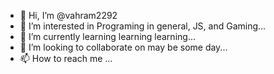 - 👋 Hi, I’m @vahram2292
- 👀 I’m interested in Programing in general, JS, and Gaming...
- 🌱 I’m currently learning learning learning...
- 💞️ I’m looking to collaborate on may be some day...
- 📫 How to reach me ...

<!---
vahram2292/vahram2292 is a ✨ special ✨ repository because its `README.md` (this file) appears on your GitHub profile.
You can click the Preview link to take a look at your changes.
--->
